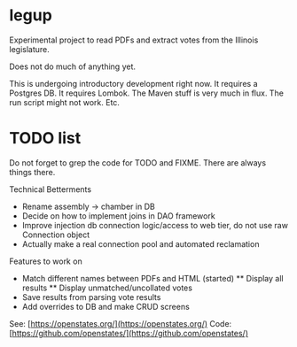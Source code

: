 # legup

Experimental project to read PDFs and extract votes from the Illinois legislature.

Does not do much of anything yet.

This is undergoing introductory development right now. It requires a Postgres DB.
It requires Lombok. The Maven stuff is very much in flux. The run script might
not work. Etc.

# TODO list

Do not forget to grep the code for TODO and FIXME. There are always things there.

Technical Betterments

* Rename assembly -> chamber in DB
* Decide on how to implement joins in DAO framework
* Improve injection db connection logic/access to web tier, do not use raw Connection object
* Actually make a real connection pool and automated reclamation

Features to work on

* Match different names between PDFs and HTML (started)
** Display all results
** Display unmatched/uncollated votes
* Save results from parsing vote results
* Add overrides to DB and make CRUD screens


See: [https://openstates.org/](https://openstates.org/)
Code: [https://github.com/openstates/](https://github.com/openstates/)
